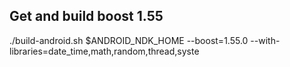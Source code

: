 ## Get and build boost 1.55
./build-android.sh $ANDROID_NDK_HOME --boost=1.55.0 --with-libraries=date_time,math,random,thread,syste
